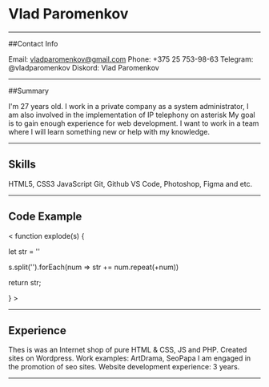 # Vlad Paromenkov

***

##Contact Info

Email: vladparomenkov@gmail.com
Phone: +375 25 753-98-63
Telegram: @vladparomenkov
Diskord: Vlad Paromenkov

***

##Summary

I'm 27 years old. I work in a private company as a system administrator, I am also involved in the implementation of IP telephony on asterisk My goal is to gain enough experience for web development. I want to work in a team where I will learn something new or help with my knowledge.

***

## Skills

HTML5, CSS3
JavaScript
Git, Github
VS Code, Photoshop, Figma
and etc.

*** 

## Code Example

< function explode(s) {

  let str = ''

  s.split('').forEach(num => str += num.repeat(+num))  

  return str;

} >

***

## Experience

Thes is was an Internet shop of pure HTML & CSS, JS and PHP.
Created sites on Wordpress.
Work examples: ArtDrama, SeoPapa
I am engaged in the promotion of seo sites.
Website development experience: 3 years.

*** 